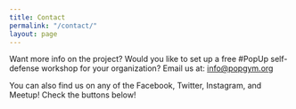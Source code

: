 ```yaml
---
title: Contact
permalink: "/contact/"
layout: page
---
```


Want more info on the project? Would you like to set up a free #PopUp self-defense workshop for your organization?
Email us at: [info@popgym.org](mailto:info@popgym.org)

<script src="//www.powr.io/powr.js" external-type="html"></script> 
<div class="powr-form-builder" id="ce8e46c9_1506774367"></div>


You can also find us on any of the Facebook, Twitter, Instagram, and Meetup! Check the buttons below!

